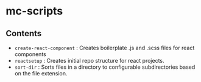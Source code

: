 # mc-scripts

## Contents
- `create-react-component` : Creates boilerplate .js and .scss files for react components
- `reactsetup` : Creates initial repo structure for react projects.
- `sort-dir` : Sorts files in a directory to configurable subdirectories based on the file extension.